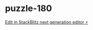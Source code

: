 # puzzle-180

[Edit in StackBlitz next generation editor ⚡️](https://stackblitz.com/~/github.com/paul-phaahla/puzzle-180)
